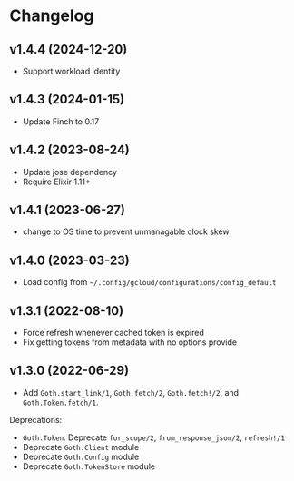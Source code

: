 # Changelog

## v1.4.4 (2024-12-20)

  * Support workload identity

## v1.4.3 (2024-01-15)

  * Update Finch to 0.17

## v1.4.2 (2023-08-24)

  * Update jose dependency
  * Require Elixir 1.11+

## v1.4.1 (2023-06-27)

  * change to OS time to prevent unmanagable clock skew

## v1.4.0 (2023-03-23)

  * Load config from `~/.config/gcloud/configurations/config_default`

## v1.3.1 (2022-08-10)

  * Force refresh whenever cached token is expired
  * Fix getting tokens from metadata with no options provide

## v1.3.0 (2022-06-29)

  * Add `Goth.start_link/1`, `Goth.fetch/2`, `Goth.fetch!/2`, and `Goth.Token.fetch/1`.

Deprecations:

  * `Goth.Token`: Deprecate `for_scope/2`, `from_response_json/2`, `refresh!/1`
  * Deprecate `Goth.Client` module
  * Deprecate `Goth.Config` module
  * Deprecate `Goth.TokenStore` module

